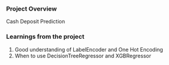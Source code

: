 ### Project Overview

 Cash Deposit Prediction


### Learnings from the project

 1. Good understanding of LabelEncoder and One Hot Encoding
2. When to use DecisionTreeRegressor and XGBRegressor


